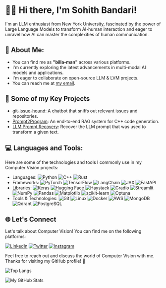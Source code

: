 # 🙋‍♂️ Hi there, I'm Sohith Bandari!

I'm an LLM enthusiast from New York University, fascinated by the power of Large Language Models to transform AI-human interaction and eager to unravel how AI can master the complexities of human communication.

## 💫 About Me:
- You can find me as <strong>"billa-man"</strong> across various platforms.
- I'm currently exploring the latest advancements in multi-modal AI models and applications.
- I'm eager to collaborate on open-source LLM & LVM projects.
- You can reach me at [my email](mailto:sohith.bandari@gmail.com).

## 🤖 Some of my Key Projects
- [git-issue-hound](https://github.com/Billa-Man/git-issue-hound): A chatbot that sniffs out relevant issues and repositories.
- [Prompt2Program](https://github.com/Billa-Man/prompt2program): An end-to-end RAG system for C++ code generation.
- [LLM Prompt Recovery](https://www.kaggle.com/code/sohithbandari/llama-3-2-3b-llm-prompt-recovery): Recover the LLM prompt that was used to transform a given text.

## 💻 Languages and Tools:

Here are some of the technologies and tools I commonly use in my Computer Vision projects:

-  Languages: ![Python](https://img.shields.io/badge/Python-3776AB?style=flat&logo=python&logoColor=white) ![C++](https://img.shields.io/badge/C++-00599C?style=flat&logo=c%2B%2B&logoColor=white) ![Rust](https://img.shields.io/badge/Rust-000000?style=flat&logo=rust&logoColor=white)
-  Frameworks: ![PyTorch](https://img.shields.io/badge/PyTorch-EE4C2C?style=flat&logo=pytorch&logoColor=white) ![TensorFlow](https://img.shields.io/badge/TensorFlow-FF6F00?style=flat&logo=tensorflow&logoColor=white) ![LangChain](https://img.shields.io/badge/LangChain-121212?style=flat&logo=chainlink&logoColor=white) ![JAX](https://img.shields.io/badge/JAX-FF6F00?style=flat&logo=jax&logoColor=white) ![FastAPI](https://img.shields.io/badge/FastAPI-009688?style=flat&logo=fastapi&logoColor=white)
- Libraries: ![Keras](https://img.shields.io/badge/Keras-D00000?style=flat&logo=keras&logoColor=white) ![Hugging Face](https://img.shields.io/badge/Hugging%20Face-FFD21E?style=flat&logo=huggingface&logoColor=black) ![Haystack](https://img.shields.io/badge/Haystack-0081CB?style=flat&logo=haystack&logoColor=white) ![Gradio](https://img.shields.io/badge/Gradio-F1C40F?style=flat&logo=gradio&logoColor=black) ![Streamlit](https://img.shields.io/badge/Streamlit-FF4B4B?style=flat&logo=Streamlit&logoColor=white) ![NumPy](https://img.shields.io/badge/NumPy-013243?style=flat&logo=numpy&logoColor=white) ![Pandas](https://img.shields.io/badge/Pandas-150458?style=flat&logo=pandas&logoColor=white) ![Matplotlib](https://img.shields.io/badge/Matplotlib-11557C?style=flat&logo=matplotlib&logoColor=white) ![scikit-learn](https://img.shields.io/badge/scikit--learn-F7931E?style=flat&logo=scikit-learn&logoColor=white) ![Optuna](https://img.shields.io/badge/Optuna-0095D5?style=flat&logo=optuna&logoColor=white)
- Tools & Technologies: ![Git](https://img.shields.io/badge/Git-F05032?style=flat&logo=git&logoColor=white) ![Linux](https://img.shields.io/badge/Linux-FCC624?style=flat&logo=linux&logoColor=black) ![Docker](https://img.shields.io/badge/Docker-2496ED?style=flat&logo=docker&logoColor=white) ![AWS](https://img.shields.io/badge/AWS-232F3E?style=flat&logo=amazon-aws&logoColor=white) ![MongoDB](https://img.shields.io/badge/MongoDB-47A248?style=flat&logo=mongodb&logoColor=white) ![Qdrant](https://img.shields.io/badge/Qdrant-FF4F64.svg?style=flat&logo=qdrant&logoColor=white) ![PostgreSQL](https://img.shields.io/badge/PostgreSQL-316192?style=flat&logo=postgresql&logoColor=white)

## 🌐 Let's Connect

Let's talk about Computer Vision! You can find me on the following platforms:

[![LinkedIn](https://img.shields.io/badge/LinkedIn-%230077B5.svg?logo=linkedin&logoColor=white)](https://linkedin.com/in/sohithbandari) 
[![Twitter](https://img.shields.io/badge/Twitter-%231DA1F2.svg?logo=Twitter&logoColor=white)](https://twitter.com/b_sohith)
[![Instagram](https://img.shields.io/badge/Instagram-%23E4405F.svg?logo=Instagram&logoColor=white)](https://instagram.com/b_sohith) 

Feel free to reach out and discuss the world of Computer Vision with me. Thanks for visiting my GitHub profile! 🤖

![Top Langs](https://github-readme-stats.vercel.app/api/top-langs/?username=Billa-Man&layout=compact&theme=tokyonight)

![My GitHub Stats](https://github-readme-stats.vercel.app/api?username=Billa-Man&show_icons=true&theme=dark)
